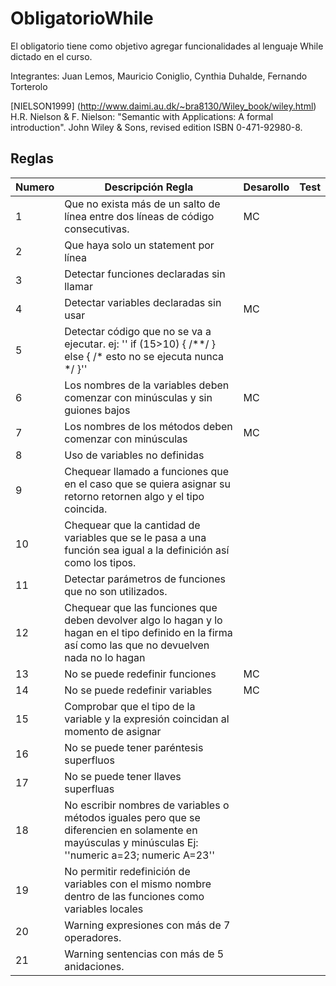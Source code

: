 # ObligatorioWhile

El obligatorio tiene como objetivo agregar funcionalidades al lenguaje While dictado en el curso. 

Integrantes: Juan Lemos, Mauricio Coniglio, Cynthia Duhalde, Fernando Torterolo

[NIELSON1999] (http://www.daimi.au.dk/~bra8130/Wiley_book/wiley.html)
H.R. Nielson & F. Nielson: "Semantic with Applications: A formal introduction". John Wiley & Sons, revised edition ISBN 0-471-92980-8.


## Reglas

| Numero | Descripción Regla                                                                                                                                     | Desarollo | Test |
|--------|-------------------------------------------------------------------------------------------------------------------------------------------------------|-----------|------|
| 1      | Que no exista más de un salto de línea entre dos líneas de código consecutivas.                                                                        |    MC     |      |
| 2      | Que haya solo un statement por línea                                                                                                                  |           |      |
| 3      | Detectar funciones declaradas sin llamar                                                                                                              |           |      |
| 4      | Detectar variables declaradas sin usar                                                                                                                |    MC     |      |
| 5      | Detectar código que no se va a ejecutar. ej: '' if (15>10) { /\*\*/ } else { /\* esto no se ejecuta nunca \*/ }''                                     |           |      |
| 6      | Los nombres de la variables deben comenzar con minúsculas y sin guiones bajos                                                                         |     MC     |      |
| 7      | Los nombres de los métodos deben comenzar con minúsculas                                                                                              |    MC     |      |
| 8      | Uso de variables no definidas                                                                                                                         |           |      |
| 9      | Chequear llamado a funciones que en el caso que se quiera asignar su retorno retornen algo y el tipo coincida.                                        |           |      |
| 10     | Chequear que la cantidad de variables que se le pasa a una función sea igual a la definición así como los tipos.                                      |           |      |
| 11     | Detectar parámetros de funciones que no son utilizados.                                                                                               |           |      |
| 12     | Chequear que las funciones que deben devolver algo lo hagan y lo hagan en el tipo definido en la firma así como las que no devuelven nada no lo hagan |           |      |
| 13     | No se puede redefinir funciones                                                                                                                       |     MC    |      |
| 14     | No se puede redefinir variables                                                                                                                       |     MC    |      |
| 15     | Comprobar que el tipo de la variable y la expresión coincidan al momento de asignar                                                                   |           |      |
| 16     | No se puede tener paréntesis superfluos                                                                                                               |           |      |
| 17     | No se puede tener llaves superfluas                                                                                                                   |           |      |
| 18     | No escribir nombres de variables o métodos iguales pero que se diferencien en solamente en mayúsculas y minúsculas Ej: ''numeric a=23; numeric A=23'' |           |      |
| 19     | No permitir redefinición de variables con el mismo nombre dentro de las funciones como variables locales                                              |           |      |
| 20     | Warning expresiones con más de 7 operadores.                                                                                                          |           |      |
| 21     | Warning sentencias con más de 5 anidaciones.                                                                                                          |           |      |

